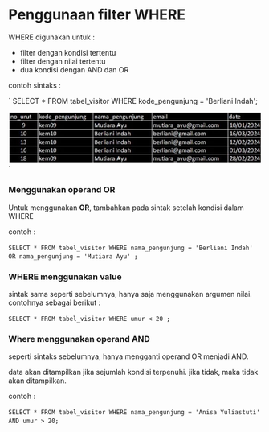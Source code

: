 # Penggunaan filter WHERE

WHERE digunakan untuk :
* filter dengan kondisi tertentu
* filter dengan nilai tertentu
* dua kondisi dengan AND dan OR


contoh sintaks :

`
SELECT * FROM tabel_visitor WHERE kode_pengunjung = 'Berliani Indah';

![gambar2](/gambar2.png)
`
### Menggunakan operand OR

Untuk menggunakan **OR**, tambahkan pada sintak setelah kondisi dalam WHERE

contoh :

`
SELECT * FROM tabel_visitor WHERE nama_pengunjung = 'Berliani Indah' OR nama_pengunjung = 'Mutiara Ayu' ;
`

### WHERE menggunakan value

sintak sama seperti sebelumnya, hanya saja menggunakan argumen nilai. contohnya sebagai berikut :

`
SELECT * FROM tabel_visitor WHERE umur < 20 ;
`
### Where menggunakan operand AND

seperti sintaks sebelumnya, hanya mengganti operand OR menjadi AND.

data akan ditampilkan jika sejumlah kondisi terpenuhi. jika tidak, maka tidak akan ditampilkan.

contoh :

`
SELECT * FROM tabel_visitor WHERE nama_pengunjung = 'Anisa Yuliastuti' AND umur > 20;
`

